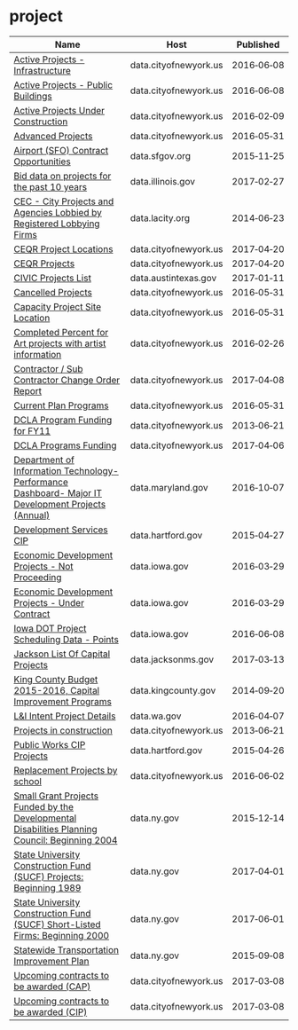 # project

Name | Host | Published
---- | ---- | ---------
[Active Projects - Infrastructure](../datasets/rukc-mmqu.md) | data.cityofnewyork.us | 2016&#x2011;06&#x2011;08
[Active Projects - Public Buildings](../datasets/g9ub-hrve.md) | data.cityofnewyork.us | 2016&#x2011;06&#x2011;08
[Active Projects Under Construction](../datasets/2xh6-psuq.md) | data.cityofnewyork.us | 2016&#x2011;02&#x2011;09
[Advanced Projects](../datasets/yiqb-mq9h.md) | data.cityofnewyork.us | 2016&#x2011;05&#x2011;31
[Airport (SFO) Contract Opportunities](../datasets/hmh3-ff63.md) | data.sfgov.org | 2015&#x2011;11&#x2011;25
[Bid data on projects for the past 10 years](../datasets/u8e9-ci8g.md) | data.illinois.gov | 2017&#x2011;02&#x2011;27
[CEC - City Projects and Agencies Lobbied by Registered Lobbying Firms](../datasets/4xuf-944h.md) | data.lacity.org | 2014&#x2011;06&#x2011;23
[CEQR Project Locations](../datasets/did2-qzw3.md) | data.cityofnewyork.us | 2017&#x2011;04&#x2011;20
[CEQR Projects](../datasets/gezn-7mgk.md) | data.cityofnewyork.us | 2017&#x2011;04&#x2011;20
[CIVIC Projects List](../datasets/e8fp-i3ts.md) | data.austintexas.gov | 2017&#x2011;01&#x2011;11
[Cancelled Projects](../datasets/cwqt-nvfg.md) | data.cityofnewyork.us | 2016&#x2011;05&#x2011;31
[Capacity Project Site Location](../datasets/tesz-9suw.md) | data.cityofnewyork.us | 2016&#x2011;05&#x2011;31
[Completed Percent for Art projects with artist information](../datasets/gzdv-qiga.md) | data.cityofnewyork.us | 2016&#x2011;02&#x2011;26
[Contractor / Sub Contractor Change Order Report](../datasets/gzvm-na49.md) | data.cityofnewyork.us | 2017&#x2011;04&#x2011;08
[Current Plan Programs](../datasets/bjmk-35w5.md) | data.cityofnewyork.us | 2016&#x2011;05&#x2011;31
[DCLA Program Funding for FY11](../datasets/rskq-5bfv.md) | data.cityofnewyork.us | 2013&#x2011;06&#x2011;21
[DCLA Programs Funding](../datasets/y6fv-k6p7.md) | data.cityofnewyork.us | 2017&#x2011;04&#x2011;06
[Department of Information Technology- Performance Dashboard- Major IT Development Projects (Annual)](../datasets/4yyx-9z2j.md) | data.maryland.gov | 2016&#x2011;10&#x2011;07
[Development Services CIP](../datasets/8x6u-gfvz.md) | data.hartford.gov | 2015&#x2011;04&#x2011;27
[Economic Development Projects - Not Proceeding](../datasets/5fqa-vy76.md) | data.iowa.gov | 2016&#x2011;03&#x2011;29
[Economic Development Projects - Under Contract](../datasets/g6gr-2p55.md) | data.iowa.gov | 2016&#x2011;03&#x2011;29
[Iowa DOT Project Scheduling Data - Points](../datasets/b7c2-88e8.md) | data.iowa.gov | 2016&#x2011;06&#x2011;08
[Jackson List Of Capital Projects](../datasets/cay5-ipen.md) | data.jacksonms.gov | 2017&#x2011;03&#x2011;13
[King County Budget 2015-2016, Capital Improvement Programs](../datasets/fkjb-2cay.md) | data.kingcounty.gov | 2014&#x2011;09&#x2011;20
[L&I Intent Project Details](../datasets/t9je-9qwa.md) | data.wa.gov | 2016&#x2011;04&#x2011;07
[Projects in construction](../datasets/8586-3zfm.md) | data.cityofnewyork.us | 2013&#x2011;06&#x2011;21
[Public Works CIP Projects](../datasets/p5sn-aehm.md) | data.hartford.gov | 2015&#x2011;04&#x2011;26
[Replacement Projects by school](../datasets/kydh-ijhc.md) | data.cityofnewyork.us | 2016&#x2011;06&#x2011;02
[Small Grant Projects Funded by the Developmental Disabilities Planning Council: Beginning 2004](../datasets/3rdq-5smg.md) | data.ny.gov | 2015&#x2011;12&#x2011;14
[State University Construction Fund (SUCF) Projects: Beginning 1989](../datasets/7xmz-2ur8.md) | data.ny.gov | 2017&#x2011;04&#x2011;01
[State University Construction Fund (SUCF) Short-Listed Firms: Beginning 2000](../datasets/kbn3-a3jv.md) | data.ny.gov | 2017&#x2011;06&#x2011;01
[Statewide Transportation Improvement Plan](../datasets/ygg4-74a7.md) | data.ny.gov | 2015&#x2011;09&#x2011;08
[Upcoming contracts to be awarded (CAP)](../datasets/6m3u-8rbh.md) | data.cityofnewyork.us | 2017&#x2011;03&#x2011;08
[Upcoming contracts to be awarded (CIP)](../datasets/tsak-vtv3.md) | data.cityofnewyork.us | 2017&#x2011;03&#x2011;08

